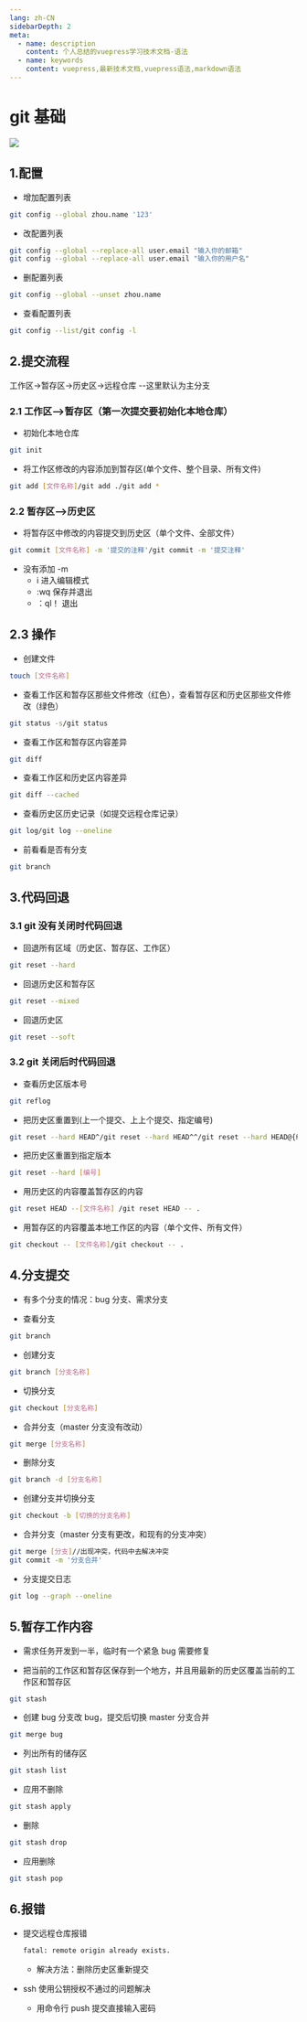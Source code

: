 ```yaml
---
lang: zh-CN
sidebarDepth: 2
meta:
  - name: description
    content: 个人总结的vuepress学习技术文档-语法
  - name: keywords
    content: vuepress,最新技术文档,vuepress语法,markdown语法
---
```


# git 基础

![](./1.png)

## 1.配置

- 增加配置列表

```sh
git config --global zhou.name '123'
```

- 改配置列表

```sh
git config --global --replace-all user.email "输入你的邮箱"
git config --global --replace-all user.email "输入你的用户名"
```

- 删配置列表

```sh
git config --global --unset zhou.name
```

- 查看配置列表

```sh
git config --list/git config -l
```

## 2.提交流程

工作区->暂存区->历史区->远程仓库 --这里默认为主分支

### 2.1 工作区-->暂存区（第一次提交要初始化本地仓库）

- 初始化本地仓库

```sh
git init
```

- 将工作区修改的内容添加到暂存区(单个文件、整个目录、所有文件)

```sh
git add [文件名称]/git add ./git add *
```

### 2.2 暂存区-->历史区

- 将暂存区中修改的内容提交到历史区（单个文件、全部文件）

```sh
git commit [文件名称] -m '提交的注释'/git commit -m '提交注释'
```

- 没有添加 -m
  - i 进入编辑模式
  - :wq 保存并退出
  - ：ql！ 退出

## 2.3 操作

- 创建文件

```sh
touch [文件名称]
```

- 查看工作区和暂存区那些文件修改（红色），查看暂存区和历史区那些文件修改（绿色）

```sh
git status -s/git status
```

- 查看工作区和暂存区内容差异

```sh
git diff
```

- 查看工作区和历史区内容差异

```sh
git diff --cached
```

- 查看历史区历史记录（如提交远程仓库记录）

```sh
git log/git log --oneline
```

- 前看看是否有分支

```sh
git branch
```

## 3.代码回退

### 3.1 git 没有关闭时代码回退

- 回退所有区域（历史区、暂存区、工作区）

```sh
git reset --hard
```

- 回退历史区和暂存区

```sh
git reset --mixed
```

- 回退历史区

```sh
git reset --soft
```

### 3.2 git 关闭后时代码回退

- 查看历史区版本号

```sh
git reflog
```

- 把历史区重置到(上一个提交、上上个提交、指定编号)

```sh
git reset --hard HEAD^/git reset --hard HEAD^^/git reset --hard HEAD@{编号}
```

- 把历史区重置到指定版本

```sh
git reset --hard [编号]
```

- 用历史区的内容覆盖暂存区的内容

```sh
git reset HEAD --[文件名称] /git reset HEAD -- .
```

- 用暂存区的内容覆盖本地工作区的内容（单个文件、所有文件）

```sh
git checkout -- [文件名称]/git checkout -- .
```

## 4.分支提交

- 有多个分支的情况：bug 分支、需求分支

- 查看分支

```sh
git branch
```

- 创建分支

```sh
git branch [分支名称]
```

- 切换分支

```sh
git checkout [分支名称]
```

- 合并分支（master 分支没有改动）

```sh
git merge [分支名称]
```

- 删除分支

```sh
git branch -d [分支名称]
```

- 创建分支并切换分支

```sh
git checkout -b [切换的分支名称]
```

- 合并分支（master 分支有更改，和现有的分支冲突）

```sh
git merge [分支]//出现冲突，代码中去解决冲突
git commit -m '分支合并'
```

- 分支提交日志

```sh
git log --graph --oneline
```

## 5.暂存工作内容

- 需求任务开发到一半，临时有一个紧急 bug 需要修复

- 把当前的工作区和暂存区保存到一个地方，并且用最新的历史区覆盖当前的工作区和暂存区

```sh
git stash
```

- 创建 bug 分支改 bug，提交后切换 master 分支合并

```sh
git merge bug
```

- 列出所有的储存区

```sh
git stash list
```

- 应用不删除

```sh
git stash apply
```

- 删除

```sh
git stash drop
```

- 应用删除

```sh
git stash pop
```

## 6.报错

- 提交远程仓库报错

  ```sh
  fatal: remote origin already exists.
  ```

  - 解决方法：删除历史区重新提交

- ssh 使用公钥授权不通过的问题解决
  - 用命令行 push 提交直接输入密码
